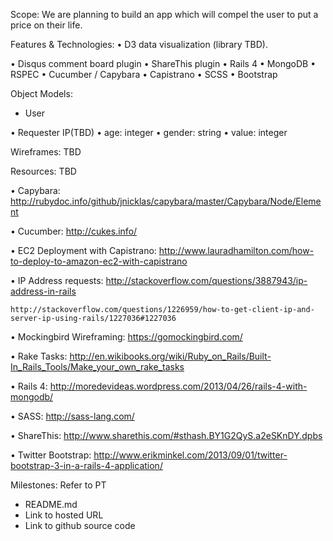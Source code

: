 Scope:
	We are planning to build an app which will compel the user to put a price on their life. 

Features & Technologies: 
• D3 data visualization (library TBD).

• Disqus comment board plugin
• ShareThis plugin
• Rails 4
• MongoDB
• RSPEC
• Cucumber / Capybara
• Capistrano
• SCSS
• Bootstrap

Object Models:
- User

• Requester IP(TBD)
• age: integer
• gender: string
• value: integer

Wireframes: TBD

Resources: TBD

• Capybara:
	http://rubydoc.info/github/jnicklas/capybara/master/Capybara/Node/Element

• Cucumber:
	http://cukes.info/

• EC2 Deployment with Capistrano:
	http://www.lauradhamilton.com/how-to-deploy-to-amazon-ec2-with-capistrano

• IP Address requests:
	http://stackoverflow.com/questions/3887943/ip-address-in-rails

	http://stackoverflow.com/questions/1226959/how-to-get-client-ip-and-server-ip-using-rails/1227036#1227036

• Mockingbird Wireframing:
	https://gomockingbird.com/

• Rake Tasks:
	http://en.wikibooks.org/wiki/Ruby_on_Rails/Built-In_Rails_Tools/Make_your_own_rake_tasks

• Rails 4:
	http://moredevideas.wordpress.com/2013/04/26/rails-4-with-mongodb/

• SASS:
	http://sass-lang.com/

• ShareThis:
	http://www.sharethis.com/#sthash.BY1G2QyS.a2eSKnDY.dpbs

• Twitter Bootstrap:
	http://www.erikminkel.com/2013/09/01/twitter-bootstrap-3-in-a-rails-4-application/

Milestones: Refer to PT

- README.md
- Link to hosted URL
- Link to github source code